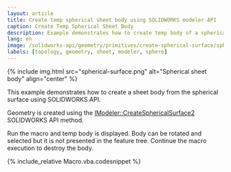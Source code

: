```yaml
---
layout: article
title: Create temp spherical sheet body using SOLIDWORKS modeler API
caption: Create Temp Spherical Sheet Body
description: Example demonstrates how to create temp body of a spherical sheet
lang: en
image: /solidworks-api/geometry/primitives/create-spherical-surface/spherical-surface.png
labels: [topology, geometry, sheet, modeler, sphere]
---
```

{% include img.html src="spherical-surface.png" alt="Spherical sheet body" align="center" %}

This example demonstrates how to create a sheet body from the spherical surface using SOLIDWORKS API.

Geometry is created using the [IModeler::CreateSphericalSurface2](http://help.solidworks.com/2018/english/api/sldworksapi/solidworks.interop.sldworks~solidworks.interop.sldworks.imodeler~createsphericalsurface2.html) SOLIDWORKS API method.

Run the macro and temp body is displayed. Body can be rotated and selected but it is not presented in the feature tree. Continue the macro execution to destroy the body.

{% include_relative Macro.vba.codesnippet %}
